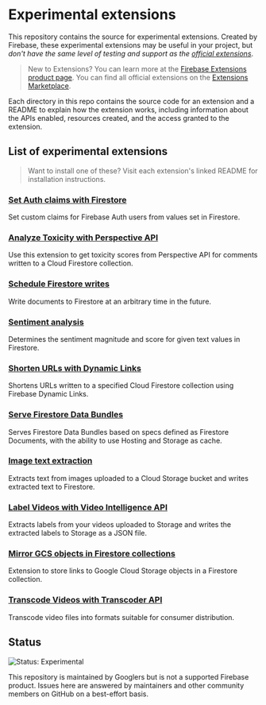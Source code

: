 # Experimental extensions

This repository contains the source for experimental extensions. Created by Firebase, these experimental extensions may be useful in your project, but *don't have the same level of testing and support as the [official extensions](https://github.com/firebase/extensions)*.

> New to Extensions? You can learn more at the [Firebase Extensions product page](https://firebase.google.com/products/extensions). You can find all official extensions on the [Extensions Marketplace](https://extensions.dev).

Each directory in this repo contains the source code for an extension and a README to explain how the extension works, including information about the APIs enabled, resources created, and the access granted to the extension.

## List of experimental extensions

> Want to install one of these? Visit each extension's linked README for installation instructions.

### [Set Auth claims with Firestore](/firestore-auth-claims#set-auth-claims-with-firestore)

Set custom claims for Firebase Auth users from values set in Firestore.

### [Analyze Toxicity with Perspective API](/firestore-perspective-toxicity#analyze-toxicity-with-perspective-api)

Use this extension to get toxicity scores from Perspective API for comments written to a Cloud Firestore collection.

### [Schedule Firestore writes](/firestore-schedule-writes#schedule-firestore-writes)

Write documents to Firestore at an arbitrary time in the future.

### [Sentiment analysis](/firestore-sentiment-analysis#sentiment-analysis)

Determines the sentiment magnitude and score for given text values in Firestore.

### [Shorten URLs with Dynamic Links](/firestore-shorten-urls-dynamic-links#shorten-urls-with-dynamic-links)

Shortens URLs written to a specified Cloud Firestore collection using Firebase Dynamic Links.

### [Serve Firestore Data Bundles](/firestore-bundle-builder#firestore-bundle-builder)

Serves Firestore Data Bundles based on specs defined as Firestore Documents, with the ability to use Hosting and Storage as cache.

### [Image text extraction](/storage-extract-image-text#image-text-extraction)

Extracts text from images uploaded to a Cloud Storage bucket and writes extracted text to Firestore.

### [Label Videos with Video Intelligence API](/storage-label-videos#storage-label-videos)

Extracts labels from your videos uploaded to Storage and writes the extracted labels to Storage as a JSON file.

### [Mirror GCS objects in Firestore collections](/storage-mirror-firestore#storage-mirror-firestore)

Extension to store links to Google Cloud Storage objects in a Firestore collection.

### [Transcode Videos with Transcoder API](/storage-transcode-videos#storage-transcode-videos)

Transcode video files into formats suitable for consumer distribution.

## Status

![Status: Experimental](https://img.shields.io/badge/Status-Experimental-blue)

This repository is maintained by Googlers but is not a supported Firebase product.  Issues here are answered by maintainers and other community members on GitHub on a best-effort basis.
